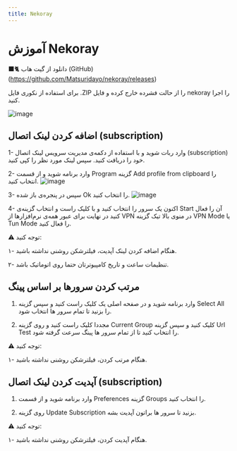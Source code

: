 ```yaml
---
title: Nekoray
---
```


# آموزش Nekoray

🐈‍⬛ دانلود از گیت هاب (GitHub) (https://github.com/Matsuridayo/nekoray/releases)

برای استفاده از نکوری فایل .ZIP را از حالت فشرده خارج کرده و فایل nekoray را اجرا کنید.

![image](https://github.com/VPNHELP/vpnhelp.github.io/assets/129318294/fd03d9ce-e2f1-40be-977a-091899bdd206)


## اضافه کردن لینک اتصال (subscription)
1- وارد ربات شوید و با استفاده از دکمه‌ی مدیریت سرویس لینک اتصال (subscription) خود را دریافت کنید. سپس لینک مورد نظر را کپی کنید.

2- وارد برنامه شوید و از قسمت Program گزینه Add profile from clipboard را انتخاب کنید.
![image](https://github.com/VPNHELP/vpnhelp.github.io/assets/129318294/d7839eb4-a998-4609-87a1-896a23317012)

3- سپس در پنجره‌ی باز شده Ok را انتخاب کنید.
![image](https://github.com/VPNHELP/vpnhelp.github.io/assets/129318294/0ad82137-a35b-4398-a488-22cdbaa8c9d7)


4- اکنون یک سرور را انتخاب کنید و با کلیک راست و انتخاب گزینه‌ی Start آن را فعال کنید در نهایت برای عبور همه‌ی نرم‌افزار‌ها از VPN در منوی بالا تیک گزینه VPN Mode یا Tun Mode را فعال کنید.


⚠️ توجه کنید:

۱- هنگام اضافه کردن لینک آپدیت، فیلترشکن روشنی نداشته باشید.

۲- تنظیمات ساعت و تاریخ کامپیوتر‌تان حتما روی اتوماتیک باشد.


## مرتب کردن سرور‌ها بر اساس پینگ

1. وارد برنامه شوید و در صفحه اصلی یک کلیک راست کنید و سپس گزینه Select All را بزنید تا تمام سرور ها انتخاب شود.

2. مجددا کلیک راست کنید و روی گزینه Current Group کلیک کنید و سپس گزینه Url Test را انتخاب کنید تا از تمام سرور ها پینگ سرعت گرفته شود.

⚠️ توجه کنید:

۱- هنگام مرتب کردن، فیلترشکن روشنی نداشته باشید.

## آپدیت کردن لینک اتصال (subscription)

1. وارد برنامه شوید و از قسمت Preferences گزینه Groups را انتخاب کنید.

2.  روی گزینه Update Subscription بزنید تا سرور ها براتون آپدیت بشه.

⚠️ توجه کنید:

۱- هنگام آپدیت کردن، فیلترشکن روشنی نداشته باشید.
